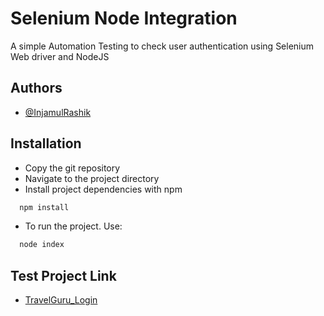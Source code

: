 # Selenium Node Integration

A simple Automation Testing to check user authentication using Selenium Web driver and NodeJS

## Authors

- [@InjamulRashik](https://github.com/InjamulRashik)

## Installation

- Copy the git repository
- Navigate to the project directory
- Install project dependencies with npm

```bash
  npm install
```

- To run the project. Use:

```bash
  node index
```
## Test Project Link

- [TravelGuru_Login](https://travel-guru-mihr.web.app/login)
